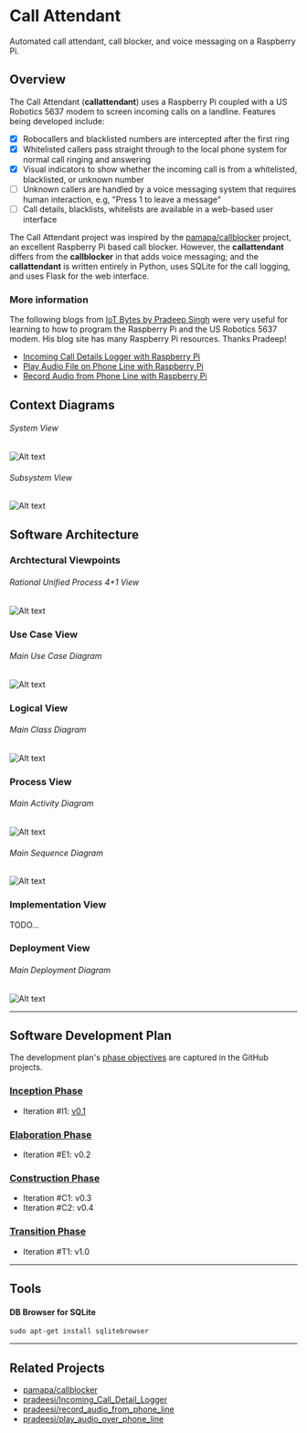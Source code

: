 # Call Attendant
Automated call attendant, call blocker, and voice messaging on a Raspberry Pi.

## Overview
The Call Attendant (__callattendant__) uses a Raspberry Pi coupled with a US Robotics 5637 modem to screen incoming 
calls on a landline. Features being developed include:
- [x] Robocallers and blacklisted numbers are intercepted after the first ring
- [x] Whitelisted callers pass straight through to the local phone system for normal call ringing and answering
- [x] Visual indicators to show whether the incoming call is from a whitelisted, blacklisted, or unknown number 
- [ ] Unknown callers are handled by a voice messaging system that requires human interaction, e.g, "Press 1 to leave a message"
- [ ] Call details, blacklists, whitelists are available in a web-based user interface 

The Call Attendant project was inspired by the [pamapa/callblocker](https://github.com/pamapa/callblocker) project,
an excellent Raspberry Pi based call blocker.  However, the __callattendant__ differs from the __callblocker__ in that adds
voice messaging; and the __callattendant__ is written entirely in Python, uses SQLite for the call logging, and
uses Flask for the web interface. 

### More information
The following blogs from [IoT Bytes by Pradeep Singh](https://iotbytes.wordpress.com/) were very useful for learning to how
to program the Raspberry Pi and the US Robotics 5637 modem. His blog site has many Raspberry Pi resources. Thanks Pradeep!

- [Incoming Call Details Logger with Raspberry Pi](https://iotbytes.wordpress.com/incoming-call-details-logger-with-raspberry-pi/)
- [Play Audio File on Phone Line with Raspberry Pi](https://iotbytes.wordpress.com/play-audio-file-on-phone-line-with-raspberry-pi/)
- [Record Audio from Phone Line with Raspberry Pi](https://iotbytes.wordpress.com/record-audio-from-phone-line-with-raspberry-pi/)

## Context Diagrams
###### System View
![Alt text](https://github.com/emxsys/callattendant/blob/master/docs/images/System_View.png "System View")

###### _Subsystem View_
![Alt text](https://github.com/emxsys/callattendant/blob/master/docs/images/Subsystem_View.png "Subsystem View")

## Software Architecture
### Archtectural Viewpoints
###### _Rational Unified Process 4+1 View_
![Alt text](https://github.com/emxsys/callattendant/blob/master/docs/images/RUP_41_View.png "RUP 4+1 View")

### Use Case View
###### _Main Use Case Diagram_
![Alt text](https://github.com/emxsys/callattendant/blob/master/docs/images/Main_Use_Case_Diagram.png "Main Use Case Diagram")

### Logical View
###### _Main Class Diagram_
![Alt text](https://github.com/emxsys/callattendant/blob/master/docs/images/Main_Class_Diagram.png "Main Class Diagram")

### Process View
###### _Main Activity Diagram_
![Alt text](https://github.com/emxsys/callattendant/blob/master/docs/images/Main_Activity_Diagram.png "Main Activity Diagram")

###### _Main Sequence Diagram_
![Alt text](https://github.com/emxsys/callattendant/blob/master/docs/images/Main_Sequence_Diagram.png "Main Sequence Diagram")

### Implementation View
 TODO...
 
### Deployment View
###### _Main Deployment Diagram_
![Alt text](https://github.com/emxsys/callattendant/blob/master/docs/images/Main_Deployment_Diagram.png "Main Deployment Diagram")

---

## Software Development Plan
The development plan's [phase objectives](https://github.com/emxsys/callattendant/projects?query=is%3Aopen+sort%3Acreated-asc) are captured in the GitHub projects.
### [Inception Phase](https://github.com/emxsys/callattendant/projects/1)
- Iteration #I1: [v0.1](https://github.com/emxsys/callattendant/releases/tag/v0.1)
### [Elaboration Phase](https://github.com/emxsys/callattendant/projects/2)
- Iteration #E1: v0.2
### [Construction Phase](https://github.com/emxsys/callattendant/projects/3)
- Iteration #C1: v0.3
- Iteration #C2: v0.4
### [Transition Phase](https://github.com/emxsys/callattendant/projects/4)
- Iteration #T1: v1.0

---

## Tools

#### DB Browser for SQLite
```
sudo apt-get install sqlitebrowser
```

---

## Related Projects

- [pamapa/callblocker](https://github.com/pamapa/callblocker)
- [pradeesi/Incoming_Call_Detail_Logger ](https://github.com/pradeesi/Incoming_Call_Detail_Logger)
- [pradeesi/record_audio_from_phone_line](https://github.com/pradeesi/record_audio_from_phone_line)
- [pradeesi/play_audio_over_phone_line](https://github.com/pradeesi/play_audio_over_phone_line)




